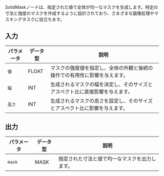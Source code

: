 
SolidMaskノードは、指定された値で全体が均一なマスクを生成します。特定の寸法と強度のマスクを作成するように設計されており、さまざまな画像処理やマスキングタスクに役立ちます。

## 入力

| パラメータ | データ型 | 説明 |
|-----------|-------------|-------------|
| `値`   | FLOAT       | マスクの強度値を指定し、全体の外観と後続の操作での有用性に影響を与えます。 |
| `幅`   | INT         | 生成されるマスクの幅を決定し、そのサイズとアスペクト比に直接影響を与えます。 |
| `高さ`  | INT         | 生成されるマスクの高さを設定し、そのサイズとアスペクト比に影響を与えます。 |

## 出力

| パラメータ | データ型 | 説明 |
|-----------|-------------|-------------|
| `mask`    | MASK        | 指定された寸法と値で均一なマスクを出力します。 |
